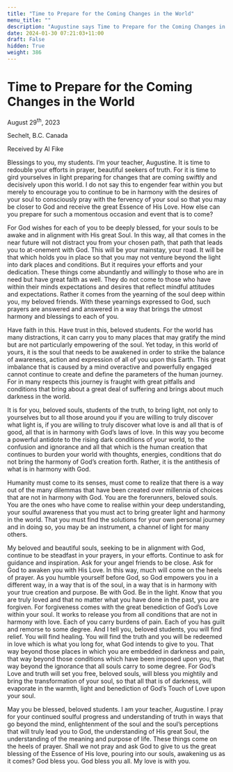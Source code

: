 ```yaml
---
title: "Time to Prepare for the Coming Changes in the World"
menu_title: ""
description: "Augustine says Time to Prepare for the Coming Changes in the World"
date: 2024-01-30 07:21:03+11:00
draft: False
hidden: True
weight: 386
---
```

# Time to Prepare for the Coming Changes in the World 

August 29<sup>th</sup>, 2023

Sechelt, B.C. Canada

Received by Al Fike  



Blessings to you, my students. I’m your teacher, Augustine. It is time to redouble your efforts in prayer, beautiful seekers of truth. For it is time to gird yourselves in light preparing for changes that are coming swiftly and decisively upon this world. I do not say this to engender fear within you but merely to encourage you to continue to be in harmony with the desires of your soul to consciously pray with the fervency of your soul so that you may be closer to God and receive the great Essence of His Love. How else can you prepare for such a momentous occasion and event that is to come? 

For God wishes for each of you to be deeply blessed, for your souls to be awake and in alignment with His great Soul. In this way, all that comes in the near future will not distract you from your chosen path, that path that leads you to at-onement with God. This will be your mainstay, your road. It will be that which holds you in place so that you may not venture beyond the light into dark places and conditions. But it requires your efforts and your dedication. These things come abundantly and willingly to those who are in need but have great faith as well. They do not come to those who have within their minds expectations and desires that reflect mindful attitudes and expectations. Rather it comes from the yearning of the soul deep within you, my beloved friends. With these yearnings expressed to God, such prayers are answered and answered in a way that brings the utmost harmony and blessings to each of you.

Have faith in this. Have trust in this, beloved students. For the world has many distractions, it can carry you to many places that may gratify the mind but are not particularly empowering of the soul. Yet today, in this world of yours, it is the soul that needs to be awakened in order to strike the balance of awareness, action and expression of all of you upon this Earth. This great imbalance that is caused by a mind overactive and powerfully engaged cannot continue to create and define the parameters of the human journey. For in many respects this journey is fraught with great pitfalls and conditions that bring about a great deal of suffering and brings about much darkness in the world.

It is for you, beloved souls, students of the truth, to bring light, not only to yourselves but to all those around you if you are willing to truly discover what light is, if you are willing  to truly discover what love is and all that is of good, all that is in harmony with God’s laws of love. In this way you become a powerful antidote to the rising dark conditions of your world, to the confusion and ignorance and all that which is the human creation that continues to burden your world with thoughts, energies, conditions that do not bring the harmony of God’s creation forth. Rather, it is the antithesis of what is in harmony with God. 

Humanity must come to its senses, must come to realize that there is a way out of the many dilemmas that have been created over millennia of choices that are not in harmony with God. You are the forerunners, beloved souls. You are the ones who have come to realise within your deep understanding, your soulful awareness that you must act to bring greater light and harmony in the world. That you must find the solutions for your own personal journey and in doing so, you may be an instrument, a channel of light for many others.

My beloved and beautiful souls, seeking to be in alignment with God, continue to be steadfast in your prayers, in your efforts. Continue to ask for guidance and inspiration. Ask for your angel friends to be close. Ask for God to awaken you with His Love. In this way, much will come on the heels of prayer. As you humble yourself before God, so God empowers you in a different way, in a way that is of the soul, in a way that is in harmony with your true creation and purpose. Be with God. Be in the light. Know that you are truly loved and that no matter what you have done in the past, you are forgiven. For forgiveness comes with the great benediction of God’s Love within your soul. It works to release you from all conditions that are not in harmony with love. Each of you carry burdens of pain. Each of you has guilt and remorse to some degree. And I tell you, beloved students, you will find relief. You will find healing. You will find the truth and you will be redeemed in love which is what you long for, what God intends to give to you. That way beyond those places in which you are embedded in darkness and pain, that way beyond those conditions which have been imposed upon you, that way beyond the ignorance that all souls carry to some degree. For God’s Love and truth will set you free, beloved souls, will bless you mightily and bring the transformation of your soul, so that all that is of darkness, will evaporate in the warmth, light and benediction of God’s Touch of Love upon your soul. 

May you be blessed, beloved students. I am your teacher, Augustine. I pray for your continued soulful progress and understanding of truth in ways that go beyond the mind, enlightenment of the soul and the soul’s perceptions that will truly lead you to God, the understanding of His great Soul, the understanding of the meaning and purpose of life. These things come on the heels of prayer. Shall we not pray and ask God to give to us the great blessing of the Essence of His love, pouring into our souls, awakening us as it comes? God bless you. God bless you all. My love is with you.